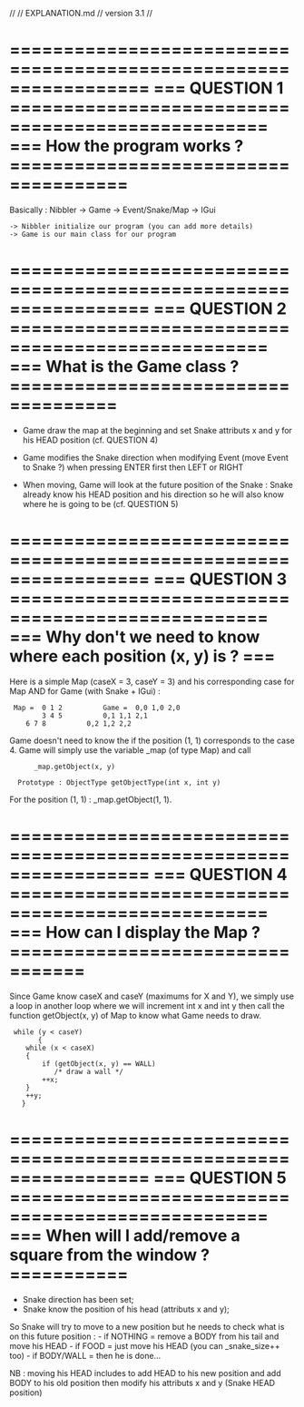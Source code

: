 //
// EXPLANATION.md
// version 3.1
//

=================================================================
=== QUESTION 1 ==================================================
=== How the program works ? =====================================
=================================================================

Basically :
    Nibbler -> Game -> Event/Snake/Map -> IGui

    -> Nibbler initialize our program (you can add more details)
    -> Game is our main class for our program

=================================================================
=== QUESTION 2 ==================================================
=== What is the Game class ? ====================================
=================================================================

- Game draw the map at the beginning and set Snake attributs x and y for
  his HEAD position (cf. QUESTION 4)

- Game modifies the Snake direction when modifying Event (move Event to
  Snake ?) when pressing ENTER first then LEFT or RIGHT

- When moving, Game will look at the future position of the Snake :
  Snake already know his HEAD position and his direction so he will also
  know where he is going to be (cf. QUESTION 5)

=================================================================
=== QUESTION 3 ==================================================
=== Why don't we need to know where each position (x, y) is ? ===
=================================================================

Here is a simple Map (caseX = 3, caseY = 3) and his corresponding case
for Map AND for Game (with Snake + IGui) :

     Map =  0 1 2    	   Game =  0,0 1,0 2,0
     	    3 4 5	   	   0,1 1,1 2,1
	    6 7 8		   0,2 1,2 2,2

Game doesn't need to know the if the position (1, 1) corresponds to the case 4.
Game will simply use the variable _map (of type Map) and call

      	  _map.getObject(x, y)

	  Prototype : ObjectType getObjectType(int x, int y)

For the position (1, 1) : _map.getObject(1, 1).

=================================================================
=== QUESTION 4 ==================================================
=== How can I display the Map ? =================================
=================================================================

Since Game know caseX and caseY (maximums for X and Y), we simply use a loop in
another loop where we will increment int x and int y then call the function
getObject(x, y) of Map to know what Game needs to draw.

     while (y < caseY)
     	   {
		while (x < caseX)
		{
			if (getObject(x, y) == WALL)
			   /* draw a wall */
			++x;
		}
		++y;
	   }

=================================================================
=== QUESTION 5 ==================================================
=== When will I add/remove a square from the window ? ===========
=================================================================

* Snake direction has been set;
* Snake know the position of his head (attributs x and y);

So Snake will try to move to a new position but he needs to check what is
on this future position :
    - if NOTHING = remove a BODY from his tail and move his HEAD
    - if FOOD = just move his HEAD (you can _snake_size++ too)
    - if BODY/WALL = then he is done...

NB : moving his HEAD includes to add HEAD to his new position and add BODY to
   his old position then modify his attributs x and y (Snake HEAD position)